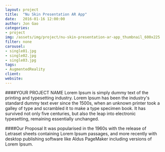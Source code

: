 ```yaml
---
layout: project
title:  "Nu Skin Presentation AR App"
date:   2016-01-16 12:00:00
author: Jon Gao
categories:
- project
img: /assets/img/project/nu-skin-presentation-ar-app_thumbnail_600x225.jpg
filter: none
carousel:
- single01.jpg
- single02.jpg
- single03.jpg
tags:
- AugmentedReality
client:
website:
---
```

####YOUR PROJECT NAME
Lorem Ipsum is simply dummy text of the printing and typesetting industry. Lorem Ipsum has been the industry's standard dummy text ever since the 1500s, when an unknown printer took a galley of type and scrambled it to make a type specimen book. It has survived not only five centuries, but also the leap into electronic typesetting, remaining essentially unchanged.

####Our Proposal
It was popularised in the 1960s with the release of Letraset sheets containing Lorem Ipsum passages, and more recently with desktop publishing software like Aldus PageMaker including versions of Lorem Ipsum.
